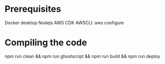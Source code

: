# Prerequisites

  Docker desktop
  Nodejs
  AWS CDK
  AWSCLI: aws configure

# Compiling the code


  npm run clean && npm run ghostscript && npm run build && npm run deploy


